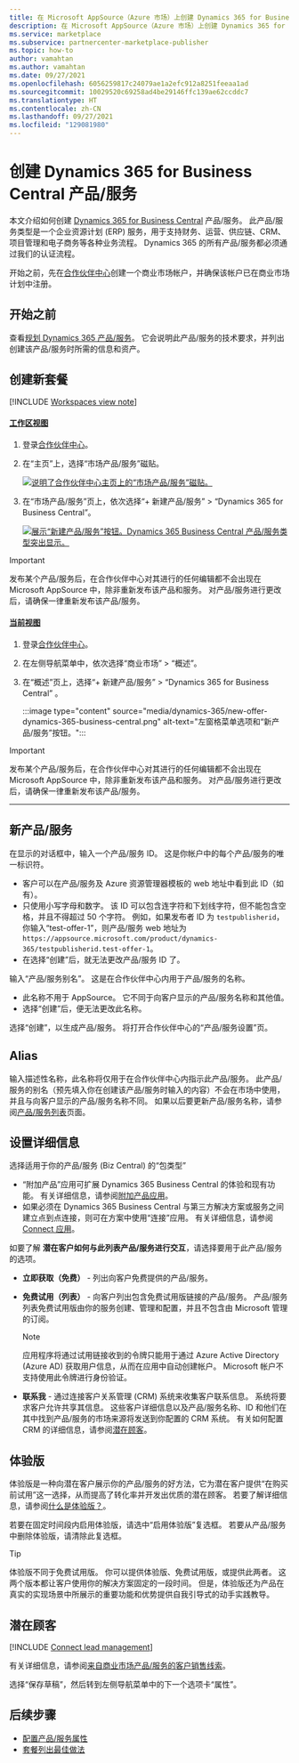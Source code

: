 ```yaml
---
title: 在 Microsoft AppSource（Azure 市场）上创建 Dynamics 365 for Business Central 产品/服务
description: 在 Microsoft AppSource（Azure 市场）上创建 Dynamics 365 for Business Central 产品/服务。
ms.service: marketplace
ms.subservice: partnercenter-marketplace-publisher
ms.topic: how-to
author: vamahtan
ms.author: vamahtan
ms.date: 09/27/2021
ms.openlocfilehash: 6056259817c24079ae1a2efc912a8251feeaa1ad
ms.sourcegitcommit: 10029520c69258ad4be29146ffc139ae62ccddc7
ms.translationtype: HT
ms.contentlocale: zh-CN
ms.lasthandoff: 09/27/2021
ms.locfileid: "129081980"
---
```

# <a name="create-a-dynamics-365-for-business-central-offer"></a>创建 Dynamics 365 for Business Central 产品/服务

本文介绍如何创建 [Dynamics 365 for Business Central](https://dynamics.microsoft.com/business-central/overview) 产品/服务。 此产品/服务类型是一个企业资源计划 (ERP) 服务，用于支持财务、运营、供应链、CRM、项目管理和电子商务等各种业务流程。 Dynamics 365 的所有产品/服务都必须通过我们的认证流程。

开始之前，先在[合作伙伴中心](create-account.md)创建一个商业市场帐户，并确保该帐户已在商业市场计划中注册。

## <a name="before-you-begin"></a>开始之前

查看[规划 Dynamics 365 产品/服务](marketplace-dynamics-365.md)。 它会说明此产品/服务的技术要求，并列出创建该产品/服务时所需的信息和资产。

## <a name="create-a-new-offer"></a>创建新套餐

[!INCLUDE [Workspaces view note](./includes/preview-interface.md)]

#### <a name="workspaces-view"></a>[工作区视图](#tab/workspaces-view)

1. 登录[合作伙伴中心](https://go.microsoft.com/fwlink/?linkid=2166002)。

1. 在“主页”上，选择“市场产品/服务”磁贴。

    [ ![说明了合作伙伴中心主页上的“市场产品/服务”磁贴。](./media/workspaces/partner-center-home.png) ](./media/workspaces/partner-center-home.png#lightbox)

1. 在“市场产品/服务”页上，依次选择“+ 新建产品/服务” > “Dynamics 365 for Business Central”。

    [ ![展示“新建产品/服务”按钮。Dynamics 365 Business Central 产品/服务类型突出显示。](media/dynamics-365/new-offer-dynamics-365-business-central-workspaces.png) ](media/dynamics-365/new-offer-dynamics-365-business-central-workspaces.png#lightbox)

> [!IMPORTANT]
> 发布某个产品/服务后，在合作伙伴中心对其进行的任何编辑都不会出现在 Microsoft AppSource 中，除非重新发布该产品和服务。 对产品/服务进行更改后，请确保一律重新发布该产品/服务。

#### <a name="current-view"></a>[当前视图](#tab/current-view)

1. 登录[合作伙伴中心](https://partner.microsoft.com/dashboard/home)。
1. 在左侧导航菜单中，依次选择“商业市场” > “概述”。
1. 在“概述”页上，选择“+ 新建产品/服务” > “Dynamics 365 for Business Central” 。

    :::image type="content" source="media/dynamics-365/new-offer-dynamics-365-business-central.png" alt-text="左窗格菜单选项和“新产品/服务”按钮。":::

> [!IMPORTANT]
> 发布某个产品/服务后，在合作伙伴中心对其进行的任何编辑都不会出现在 Microsoft AppSource 中，除非重新发布该产品和服务。 对产品/服务进行更改后，请确保一律重新发布该产品/服务。

---

## <a name="new-offer"></a>新产品/服务

在显示的对话框中，输入一个产品/服务 ID。 这是你帐户中的每个产品/服务的唯一标识符。

- 客户可以在产品/服务及 Azure 资源管理器模板的 web 地址中看到此 ID（如有）。
- 只使用小写字母和数字。 该 ID 可以包含连字符和下划线字符，但不能包含空格，并且不得超过 50 个字符。 例如，如果发布者 ID 为 `testpublisherid`，你输入“test-offer-1”，则产品/服务 web 地址为 `https://appsource.microsoft.com/product/dynamics-365/testpublisherid.test-offer-1`。
- 在选择“创建”后，就无法更改产品/服务 ID 了。

输入“产品/服务别名”。 这是在合作伙伴中心内用于产品/服务的名称。

- 此名称不用于 AppSource。 它不同于向客户显示的产品/服务名称和其他值。
- 选择“创建”后，便无法更改此名称。

选择“创建”，以生成产品/服务。 将打开合作伙伴中心的“产品/服务设置”页。

## <a name="alias"></a>Alias

输入描述性名称，此名称将仅用于在合作伙伴中心内指示此产品/服务。 此产品/服务的别名（预先填入你在创建该产品/服务时输入的内容）不会在市场中使用，并且与向客户显示的产品/服务名称不同。 如果以后要更新产品/服务名称，请参阅[产品/服务列表](dynamics-365-business-central-offer-listing.md)页面。

## <a name="setup-details"></a>设置详细信息

选择适用于你的产品/服务 (Biz Central) 的“包类型”

- “附加产品”应用可扩展 Dynamics 365 Business Central 的体验和现有功能。 有关详细信息，请参阅[附加产品应用](/dynamics365/business-central/dev-itpro/developer/readiness/readiness-add-on-apps)。
- 如果必须在 Dynamics 365 Business Central 与第三方解决方案或服务之间建立点到点连接，则可在方案中使用“连接”应用。 有关详细信息，请参阅 [Connect 应用](/dynamics365/business-central/dev-itpro/developer/readiness/readiness-connect-apps)。

如要了解 **潜在客户如何与此列表产品/服务进行交互**，请选择要用于此产品/服务的选项。

- **立即获取（免费）** - 列出向客户免费提供的产品/服务。
- **免费试用（列表）** - 向客户列出包含免费试用版链接的产品/服务。 产品/服务列表免费试用版由你的服务创建、管理和配置，并且不包含由 Microsoft 管理的订阅。

    > [!NOTE]
    > 应用程序将通过试用链接收到的令牌只能用于通过 Azure Active Directory (Azure AD) 获取用户信息，从而在应用中自动创建帐户。 Microsoft 帐户不支持使用此令牌进行身份验证。

- **联系我** - 通过连接客户关系管理 (CRM) 系统来收集客户联系信息。 系统将要求客户允许共享其信息。 这些客户详细信息以及产品/服务名称、ID 和他们在其中找到产品/服务的市场来源将发送到你配置的 CRM 系统。 有关如何配置 CRM 的详细信息，请参阅[潜在顾客](#customer-leads)。

## <a name="test-drive"></a>体验版

体验版是一种向潜在客户展示你的产品/服务的好方法，它为潜在客户提供“在购买前试用”这一选择，从而提高了转化率并开发出优质的潜在顾客。 若要了解详细信息，请参阅[什么是体验版？](what-is-test-drive.md)。

若要在固定时间段内启用体验版，请选中“启用体验版”复选框。 若要从产品/服务中删除体验版，请清除此复选框。

> [!TIP]
> 体验版不同于免费试用版。 你可以提供体验版、免费试用版，或提供此两者。 这两个版本都让客户使用你的解决方案固定的一段时间。 但是，体验版还为产品在真实的实现场景中所展示的重要功能和优势提供自我引导式的动手实践教导。

## <a name="customer-leads"></a>潜在顾客

[!INCLUDE [Connect lead management](includes/customer-leads.md)]

有关详细信息，请参阅[来自商业市场产品/服务的客户销售线索](partner-center-portal/commercial-marketplace-get-customer-leads.md)。

选择“保存草稿”，然后转到左侧导航菜单中的下一个选项卡“属性”。 

## <a name="next-steps"></a>后续步骤

- [配置产品/服务属性](dynamics-365-business-central-properties.md)
- [套餐列出最佳做法](gtm-offer-listing-best-practices.md)
